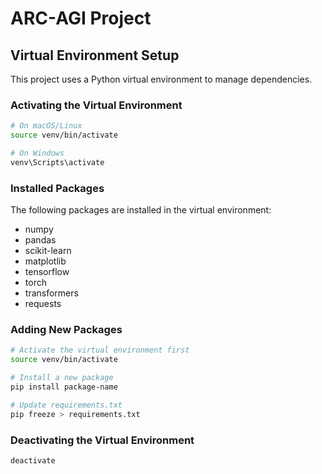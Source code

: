 # ARC-AGI Project

## Virtual Environment Setup

This project uses a Python virtual environment to manage dependencies.

### Activating the Virtual Environment

```bash
# On macOS/Linux
source venv/bin/activate

# On Windows
venv\Scripts\activate
```

### Installed Packages

The following packages are installed in the virtual environment:
- numpy
- pandas
- scikit-learn
- matplotlib
- tensorflow
- torch
- transformers
- requests

### Adding New Packages

```bash
# Activate the virtual environment first
source venv/bin/activate

# Install a new package
pip install package-name

# Update requirements.txt
pip freeze > requirements.txt
```

### Deactivating the Virtual Environment

```bash
deactivate
```
